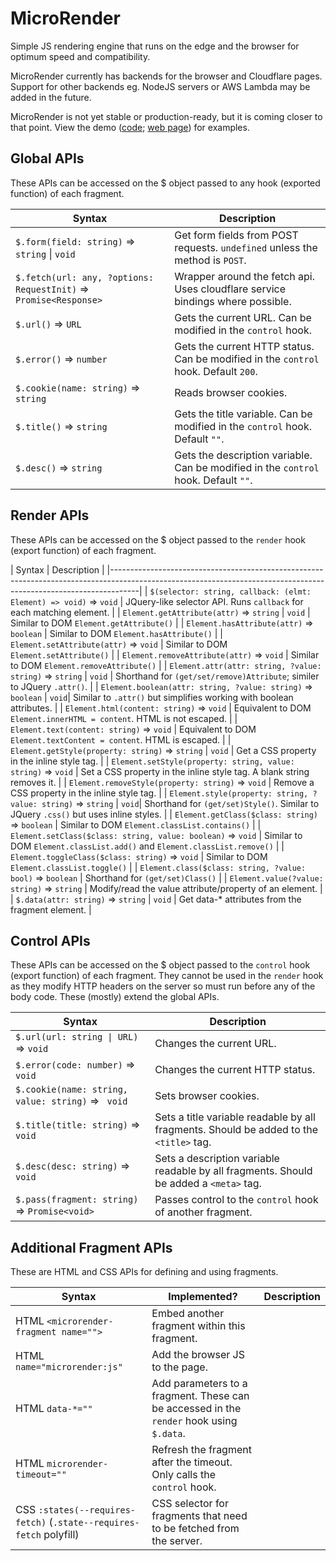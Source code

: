 # MicroRender

Simple JS rendering engine that runs on the edge and the browser for optimum speed and compatibility.

MicroRender currently has backends for the browser and Cloudflare pages. Support for other backends eg.
NodeJS servers or AWS Lambda may be added in the future.

MicroRender is not yet stable or production-ready, but it is coming closer to that point. View the demo
([code](https://gitlab.com/microrender/microrender/-/tree/master/demo);
[web page](https://microrender.pages.dev)) for examples.

## Global APIs

These APIs can be accessed on the $ object passed to any hook (exported function) of each fragment.

| Syntax                                                                | Description                                                                               |
|-----------------------------------------------------------------------|-------------------------------------------------------------------------------------------|
| `$.form(field: string)` => `string` \| `void`                         | Get form fields from POST requests. `undefined` unless the method is `POST`.              |
| `$.fetch(url: any, ?options: RequestInit)` => `Promise<Response>`     | Wrapper around the fetch api. Uses cloudflare service bindings where possible.            |
| `$.url()` => `URL`                                                    | Gets the current URL. Can be modified in the `control` hook.                              |
| `$.error()` => `number`                                               | Gets the current HTTP status. Can be modified in the `control` hook. Default `200`.       |
| `$.cookie(name: string)` => `string`                                  | Reads browser cookies.                                                                    |
| `$.title()` => `string`                                               | Gets the title variable. Can be modified in the `control` hook. Default `""`.             |
| `$.desc()` => `string`                                                | Gets the description variable. Can be modified in the `control` hook. Default `""`.       |

## Render APIs

These APIs can be accessed on the $ object passed to the `render` hook (export function) of each
fragment.

| Syntax                                                                | Description                                                                               |
|-------------------------------------------------------------------------------------------------------------------------------------------------------------------|
| `$(selector: string, callback: (elmt: Element) => void)` => `void`    | JQuery-like selector API. Runs `callback` for each matching element.                      |
| `Element.getAttribute(attr)` => `string` \| `void`                    | Similar to DOM `Element.getAttribute()`                                                   |
| `Element.hasAttribute(attr)` => `boolean`                             | Similar to DOM `Element.hasAttribute()`                                                   |
| `Element.setAttribute(attr)` => `void`                                | Similar to DOM `Element.setAttribute()`                                                   |
| `Element.removeAttribute(attr)` => `void`                             | Similar to DOM `Element.removeAttribute()`                                                |
| `Element.attr(attr: string, ?value: string)` => `string` \| `void`    | Shorthand for `(get/set/remove)Attribute`; similer to JQuery `.attr()`.                   |
| `Element.boolean(attr: string, ?value: string)` => `boolean` \| `void`| Similar to `.attr()` but simplifies working with boolean attributes.                      |
| `Element.html(content: string)` => `void`                             | Equivalent to DOM `Element.innerHTML = content`. HTML is not escaped.                     |
| `Element.text(content: string)` => `void`                             | Equivalent to DOM `Element.textContent = content`. HTML is escaped.                       |
| `Element.getStyle(property: string)` => `string` \| `void`            | Get a CSS property in the inline style tag.                                               |
| `Element.setStyle(property: string, value: string)` => `void`         | Set a CSS property in the inline style tag. A blank string removes it.                    |
| `Element.removeStyle(property: string)` => `void`                     | Remove a CSS property in the inline style tag.                                            |
| `Element.style(property: string, ?value: string)` => `string` \| `void`| Shorthand for `(get/set)Style()`. Similar to JQuery `.css()` but uses inline styles.     |
| `Element.getClass($class: string)` => `boolean`                       | Similar to DOM `Element.classList.contains()`                                             |
| `Element.setClass($class: string, value: boolean)` => `void`          | Similar to DOM `Element.classList.add()` and `Element.classList.remove()`                 |
| `Element.toggleClass($class: string)` => `void`                       | Similar to DOM `Element.classList.toggle()`                                               |
| `Element.class($class: string, ?value: bool)` => `boolean`            | Shorthand for `(get/set)Class()`                                                          |
| `Element.value(?value: string)` => `string`                           | Modify/read the value attribute/property of an element.                                   |
| `$.data(attr: string)` => `string` \| `void`                          | Get data-* attributes from the fragment element.                                          |

## Control APIs

These APIs can be accessed on the $ object passed to the `control` hook (export function) of each
fragment. They cannot be used in the `render` hook as they modify HTTP headers on the server so must
run before any of the body code. These (mostly) extend the global APIs.

| Syntax                                                               | Description                                                                                |
|----------------------------------------------------------------------|--------------------------------------------------------------------------------------------|
| `$.url(url: string \| URL)` => `void`                                | Changes the current URL.                                                                   |
| `$.error(code: number)` => `void`                                    | Changes the current HTTP status.                                                           |
| `$.cookie(name: string, value: string)` => ` void`                   | Sets browser cookies.                                                                      |
| `$.title(title: string)` => `void`                                   | Sets a title variable readable by all fragments. Should be added to the `<title>` tag.     |
| `$.desc(desc: string)` => `void`                                     | Sets a description variable readable by all fragments. Should be added a `<meta>` tag.     |
| `$.pass(fragment: string)` => `Promise<void>`                        | Passes control to the `control` hook of another fragment.                                  |

## Additional Fragment APIs

These are HTML and CSS APIs for defining and using fragments.

| Syntax                                                     | Implemented? | Description                                                                               |
|------------------------------------------------------------|--------------|-------------------------------------------------------------------------------------------|
| HTML `<microrender-fragment name="">`                                 | Embed another fragment within this fragment.                                              |
| HTML `name="microrender:js"`                                          | Add the browser JS to the page.                                                           |
| HTML `data-*=""`                                                      | Add parameters to a fragment. These can be accessed in the `render` hook using `$.data`.  |
| HTML `microrender-timeout=""`                                         | Refresh the fragment after the timeout. Only calls the `control` hook.                    |
| CSS `:states(--requires-fetch)` (`.state--requires-fetch` polyfill)   | CSS selector for fragments that need to be fetched from the server.                       |
